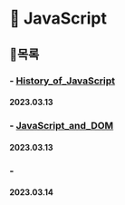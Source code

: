 # **🐹 JavaScript**

## 🥓목록
### - [History_of_JavaScript]()
#### 2023.03.13

### - [JavaScript_and_DOM]()
#### 2023.03.13

### - []()
#### 2023.03.14

